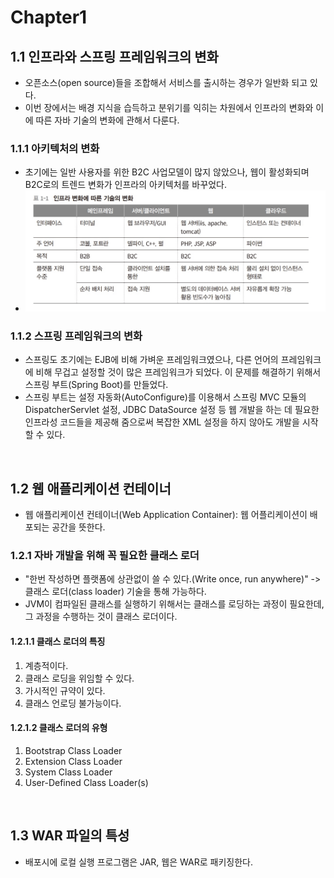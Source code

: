 # Chapter1

## 1.1 인프라와 스프링 프레임워크의 변화

* 오픈소스(open source)들을 조합해서 서비스를 출시하는 경우가 일반화 되고 있다.
* 이번 장에서는 배경 지식을 습득하고 분위기를 익히는 차원에서 인프라의 변화와 이에 따른 자바 기술의 변화에 관해서 다룬다.

### 1.1.1 아키텍처의 변화

* 초기에는 일반 사용자를 위한 B2C 사업모델이 많지 않았으나, 웹이 활성화되며 B2C로의 트렌드 변화가 인프라의 아키텍처를 바꾸었다.
* ![IMG_6643E587B2C0-1](../images/IMG_6643E587B2C0-1.jpeg)

### 1.1.2 스프링 프레임워크의 변화

* 스프링도 초기에는 EJB에 비해 가벼운 프레임워크였으나, 다른 언어의 프레임워크에 비해 무겁고 설정할 것이 많은 프레임워크가 되었다. 이 문제를 해결하기 위해서 스프링 부트(Spring Boot)를 만들었다.
* 스프링 부트는 설정 자동화(AutoConfigure)를 이용해서 스프링 MVC 모듈의 DispatcherServlet 설정, JDBC DataSource 설정 등 웹 개발을 하는 데 필요한 인프라성 코드들을 제공해 줌으로써 복잡한 XML 설정을 하지 않아도 개발을 시작할 수 있다.

​    

## 1.2 웹 애플리케이션 컨테이너

* 웹 애플리케이션 컨테이너(Web Application Container): 웹 어플리케이션이 배포되는 공간을 뜻한다.

### 1.2.1 자바 개발을 위해 꼭 필요한 클래스 로더

* "한번 작성하면 플랫폼에 상관없이 쓸 수 있다.(Write once, run anywhere)" -> 클래스 로더(class loader) 기술을 통해 가능하다.
* JVM이 컴파일된 클래스를 실행하기 위해서는 클래스를 로딩하는 과정이 필요한데, 그 과정을 수행하는 것이 클래스 로더이다.

#### 1.2.1.1 클래스 로더의 특징

1. 계층적이다.
2. 클래스 로딩을 위임할 수 있다.
3. 가시적인 규약이 있다.
4. 클래스 언로딩 불가능이다.

#### 1.2.1.2 클래스 로더의 유형

1. Bootstrap Class Loader
2. Extension Class Loader
3. System Class Loader
4. User-Defined Class Loader(s)

​    

## 1.3 WAR 파일의 특성

* 배포시에 로컬 실행 프로그램은 JAR, 웹은 WAR로 패키징한다.